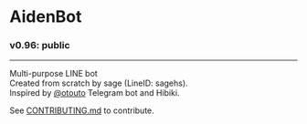 # AidenBot
### v0.96: public
------------------

Multi-purpose LINE bot  
Created from scratch by sage (LineID: sagehs).  
Inspired by [@otouto](https://github.com/topkecleon/otouto)
Telegram bot and Hibiki.

See [CONTRIBUTING.md](CONTRIBUTING.md) to contribute.

